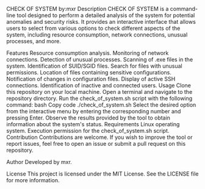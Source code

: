 CHECK OF SYSTEM by:mxr
Description
CHECK OF SYSTEM is a command-line tool designed to perform a detailed analysis of the system for potential anomalies and security risks. It provides an interactive interface that allows users to select from various options to check different aspects of the system, including resource consumption, network connections, unusual processes, and more.

Features
Resource consumption analysis.
Monitoring of network connections.
Detection of unusual processes.
Scanning of .exe files in the system.
Identification of SUID/SGID files.
Search for files with unusual permissions.
Location of files containing sensitive configurations.
Notification of changes in configuration files.
Display of active SSH connections.
Identification of inactive and connected users.
Usage
Clone this repository on your local machine.
Open a terminal and navigate to the repository directory.
Run the check_of_system.sh script with the following command:
bash
Copy code
./check_of_system.sh
Select the desired option from the interactive menu by entering the corresponding number and pressing Enter.
Observe the results provided by the tool to obtain information about the system's status.
Requirements
Linux operating system.
Execution permission for the check_of_system.sh script.
Contribution
Contributions are welcome. If you wish to improve the tool or report issues, feel free to open an issue or submit a pull request on this repository.

Author
Developed by mxr.

License
This project is licensed under the MIT License. See the LICENSE file for more information.
